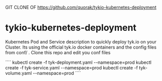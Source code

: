 GIT CLONE OF https://github.com/quorak/tykio-kubernetes-deployment

# tykio-kubernetes-deployment


Kubernetes Pod and Service description to quickly deploy tyk.io on your Cluster. 
Its using the official tyk.io docker containers and the config files from conf/ .
Clone this repo and edit you conf files

´´´´
kubectl create -f tyk-deployment.yaml --namespace=prod
kubectl create -f tyk-service.yaml --namespace=prod
kubectl create -f tyk-volume.yaml --namespace=prod
´´´´
